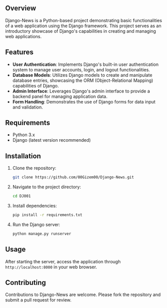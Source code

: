 
## Overview
Django-News is a Python-based project demonstrating basic functionalities of a web application using the Django framework. This project serves as an introductory showcase of Django's capabilities in creating and managing web applications.

## Features
- **User Authentication**: Implements Django's built-in user authentication system to manage user accounts, login, and logout functionalities.
- **Database Models**: Utilizes Django models to create and manipulate database entries, showcasing the ORM (Object-Relational Mapping) capabilities of Django.
- **Admin Interface**: Leverages Django's admin interface to provide a backend panel for managing application data.
- **Form Handling**: Demonstrates the use of Django forms for data input and validation.

## Requirements
- Python 3.x
- Django (latest version recommended)

## Installation
1. Clone the repository:
   ```bash
   git clone https://github.com/00Gizem00/Django-News.git
   ```
2. Navigate to the project directory:
   ```bash
   cd DJ001
   ```
3. Install dependencies:
   ```bash
   pip install -r requirements.txt
   ```
4. Run the Django server:
   ```bash
   python manage.py runserver
   ```

## Usage
After starting the server, access the application through `http://localhost:8000` in your web browser.

## Contributing
Contributions to Django-News are welcome. Please fork the repository and submit a pull request for review.



